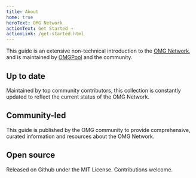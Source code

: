 ```yaml
---
title: About
home: true
heroText: OMG Network
actionText: Get Started →
actionLink: /get-started.html
---
```


This guide is an extensive non-technical introduction to the [OMG Network](https://omisego.network/), and is maintained by [OMGPool](https://omgpool.org/) and the community.

<div class="features">
  <div class="feature">
    <h2>Up to date</h2>
    <p>Maintained by top community contributors, this collection is constantly updated to reflect the current status of the OMG Network.</p>
  </div>
  <div class="feature">
    <h2>Community-led</h2>
    <p>This guide is published by the OMG community to provide comprehensive, curated information and resources about the OMG Network.</p>
  </div>
  <div class="feature">
    <h2>Open source</h2>
    <p>Released on Github under the MIT License. Contributions welcome.</p>
  </div>
</div>
